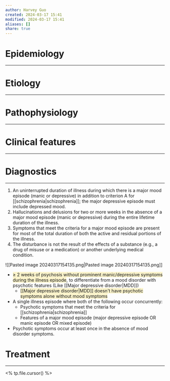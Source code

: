 ```yaml
---
author: Harvey Guo
created: 2024-03-17 15:41
modified: 2024-03-17 15:41
aliases: []
share: true
---
```

# Epidemiology
---


# Etiology
---


# Pathophysiology
---


# Clinical features
---


# Diagnostics
---
1. An uninterrupted duration of illness during which there is a major mood episode (manic or depressive) in addition to criterion A for [[schizophrenia|schizophrenia]]; the major depressive episode must include depressed mood.
2. Hallucinations and delusions for two or more weeks in the absence of a major mood episode (manic or depressive) during the entire lifetime duration of the illness.
3. Symptoms that meet the criteria for a major mood episode are present for most of the total duration of both the active and residual portions of the illness.
4. The disturbance is not the result of the effects of a substance (e.g., a drug of misuse or a medication) or another underlying medical condition.

![[Pasted image 20240317154135.png|Pasted image 20240317154135.png]]

- <span style="background:rgba(240, 200, 0, 0.2)">≥ 2 weeks of psychosis without prominent manic/depressive symptoms during the illness episode</span>, to differentiate from a mood disorder with psychotic features (Like [[Major depressive disorder|MDD]])
	- <span style="background:rgba(240, 200, 0, 0.2)">[[Major depressive disorder|MDD]] doesn't have psychotic symptoms alone without mood symptoms</span>
- A single illness episode where both of the following occur concurrently:
	- Psychotic symptoms that meet the criteria for [[schizophrenia|schizophrenia]]
	- Features of a major mood episode (major depressive episode OR manic episode OR mixed episode)
- Psychotic symptoms occur at least once in the absence of mood disorder symptoms.
# Treatment
---
<% tp.file.cursor() %>
